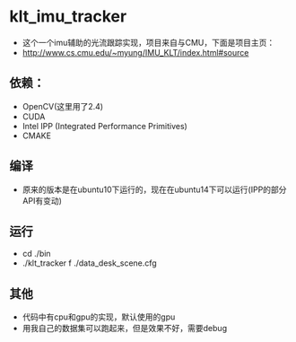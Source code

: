 # klt_imu_tracker

- 这个一个imu辅助的光流跟踪实现，项目来自与CMU，下面是项目主页：
- http://www.cs.cmu.edu/~myung/IMU_KLT/index.html#source

## 依赖：
- OpenCV(这里用了2.4)
- CUDA
- Intel IPP (Integrated Performance Primitives)
- CMAKE

## 编译
- 原来的版本是在ubuntu10下运行的，现在在ubuntu14下可以运行(IPP的部分API有变动)

## 运行
- cd ./bin
- ./klt_tracker f ./data_desk_scene.cfg

## 其他
- 代码中有cpu和gpu的实现，默认使用的gpu
- 用我自己的数据集可以跑起来，但是效果不好，需要debug
